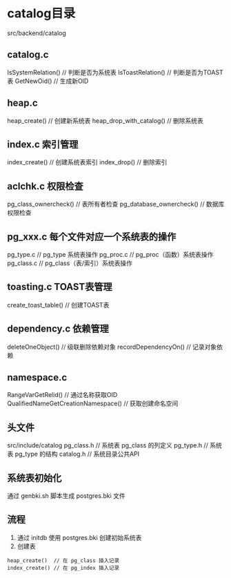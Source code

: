 # catalog目录
src/backend/catalog

## catalog.c 
IsSystemRelation()     // 判断是否为系统表
IsToastRelation()      // 判断是否为TOAST表
GetNewOid()            // 生成新OID

## heap.c 
heap_create()          // 创建新系统表
heap_drop_with_catalog() // 删除系统表

## index.c 索引管理
index_create()         // 创建系统表索引
index_drop()           // 删除索引

## aclchk.c 权限检查
pg_class_ownercheck()  // 表所有者检查
pg_database_ownercheck() // 数据库权限检查

## pg_xxx.c 每个文件对应一个系统表的操作 
pg_type.c       // pg_type 系统表操作
pg_proc.c       // pg_proc（函数）系统表操作
pg_class.c      // pg_class（表/索引）系统表操作

## toasting.c TOAST表管理
create_toast_table()  // 创建TOAST表

## dependency.c 依赖管理
deleteOneObject()       // 级联删除依赖对象
recordDependencyOn()    // 记录对象依赖

## namespace.c
RangeVarGetRelid()      // 通过名称获取OID
QualifiedNameGetCreationNamespace() // 获取创建命名空间

## 头文件
src/include/catalog
pg_class.h     // 系统表 pg_class 的列定义
pg_type.h      // 系统表 pg_type 的结构
catalog.h      // 系统目录公共API

## 系统表初始化
通过 genbki.sh 脚本生成 postgres.bki 文件

## 流程
1.  通过 initdb 使用 postgres.bki 创建初始系统表
2.  创建表
```
heap_create()  // 在 pg_class 插入记录
index_create() // 在 pg_index 插入记录
```

